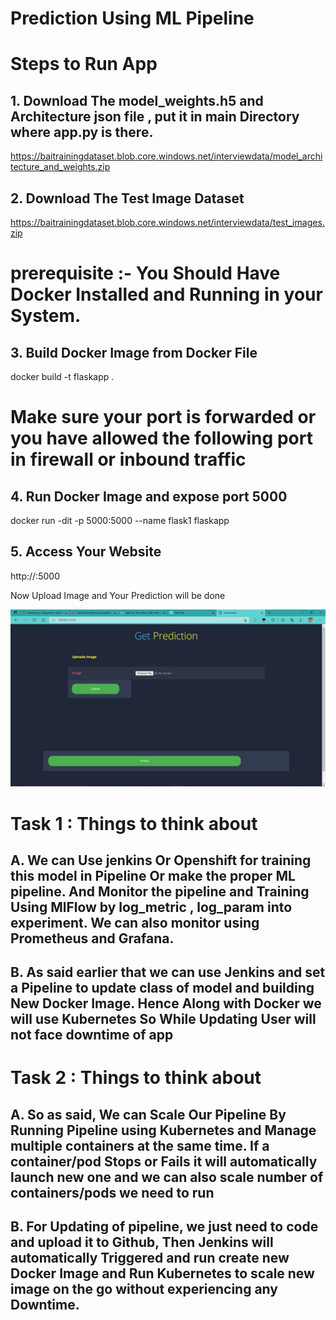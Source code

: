 # Prediction Using ML Pipeline
# Steps to Run App

## 1. Download The model_weights.h5 and Architecture json file , put it in main Directory where app.py is there.

https://baitrainingdataset.blob.core.windows.net/interviewdata/model_architecture_and_weights.zip 

## 2. Download The Test Image Dataset

https://baitrainingdataset.blob.core.windows.net/interviewdata/test_images.zip 

# prerequisite :- You Should Have Docker Installed and Running in your System.

## 3. Build Docker Image from Docker File

docker build -t flaskapp .


# Make sure your port is forwarded or you have allowed the following port in firewall or inbound traffic

## 4. Run Docker Image and expose port 5000

docker run -dit -p 5000:5000 --name flask1 flaskapp

## 5. Access Your Website

   http://<ip>:5000
   
Now Upload Image and Your Prediction will be done
   
![Image of FlaskApp](https://github.com/the-helel/ML-Pipeline-Docker/blob/main/Flaskapp.png)

# Task 1 : Things to think about

## A. We can Use jenkins Or Openshift for training this model in Pipeline Or make the proper ML pipeline. And Monitor the pipeline and Training Using MlFlow by log_metric , log_param into experiment. We can also monitor using Prometheus and Grafana.

## B. As said earlier that we can use Jenkins and set a Pipeline to update class of model and building New Docker Image. Hence Along with Docker we will use Kubernetes So While Updating User will not face downtime of app

# Task 2 : Things to think about

## A. So as said, We can Scale Our Pipeline By Running Pipeline using Kubernetes and Manage multiple containers at the same time. If a container/pod Stops or Fails it will automatically launch new one and we can also scale number of containers/pods we need to run

## B. For Updating of pipeline, we just need to code and upload it to Github, Then Jenkins will automatically Triggered and run create new Docker Image and Run Kubernetes to scale new image on the go without experiencing any Downtime.



